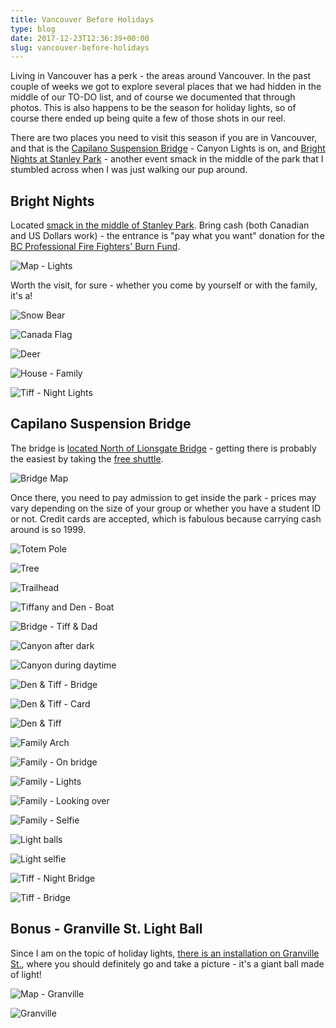```yaml
---
title: Vancouver Before Holidays
type: blog
date: 2017-12-23T12:36:39+00:00
slug: vancouver-before-holidays
---
```


Living in Vancouver has a perk - the areas around Vancouver. In the past couple of weeks we got to explore several places that we had hidden in the middle of our TO-DO list, and of course we documented that through photos. This is also happens to be the season for holiday lights, so of course there ended up being quite a few of those shots in our reel.

There are two places you need to visit this season if you are in Vancouver, and that is the [Capilano Suspension Bridge](https://www.capbridge.com/) - Canyon Lights is on, and [Bright Nights at Stanley Park](http://vancouver.ca/parks-recreation-culture/bright-nights-train.aspx) - another event smack in the middle of the park that I stumbled across when I was just walking our pup around.

## Bright Nights 

Located [smack in the middle of Stanley Park](https://binged.it/2l3o5qc). Bring cash (both Canadian and US Dollars work) - the entrance is "pay what you want" donation for the [BC Professional Fire Fighters' Burn Fund](http://burnfund.org/).

![Map - Lights](/images/postmedia/vancouver-before-holidays/map-lights.png)

Worth the visit, for sure - whether you come by yourself or with the family, it's a!

![Snow Bear](/images/postmedia/vancouver-before-holidays/bear.jpg)

![Canada Flag](/images/postmedia/vancouver-before-holidays/canada-flag.jpg)

![Deer](/images/postmedia/vancouver-before-holidays/deer.jpg)

![House - Family](/images/postmedia/vancouver-before-holidays/house-family.jpg)

![Tiff - Night Lights](/images/postmedia/vancouver-before-holidays/tiff-night-lights.jpg)

## Capilano Suspension Bridge

The bridge is [located North of Lionsgate Bridge](https://binged.it/2l4Ico3) - getting there is probably the easiest by taking the [free shuttle](https://www.capbridge.com/visit/shuttle-service/).

![Bridge Map](/images/postmedia/vancouver-before-holidays/map-bridge.png)

Once there, you need to pay admission to get inside the park - prices may vary depending on the size of your group or whether you have a student ID or not. Credit cards are accepted, which is fabulous because carrying cash around is so 1999.

![Totem Pole](/images/postmedia/vancouver-before-holidays/totem-pole.jpg)

![Tree](/images/postmedia/vancouver-before-holidays/tree.jpg)

![Trailhead](/images/postmedia/vancouver-before-holidays/trailhead.jpg)

![Tiffany and Den - Boat](/images/postmedia/vancouver-before-holidays/boat.jpg)

![Bridge - Tiff & Dad](/images/postmedia/vancouver-before-holidays/bridge-tiff-dad.jpg)

![Canyon after dark](/images/postmedia/vancouver-before-holidays/canyon-after-dark.jpg)

![Canyon during daytime](/images/postmedia/vancouver-before-holidays/canyon-day.jpg)

![Den & Tiff - Bridge](/images/postmedia/vancouver-before-holidays/den-tiff-bridge.jpg)

![Den & Tiff - Card](/images/postmedia/vancouver-before-holidays/den-tiff-card.jpg)

![Den & Tiff](/images/postmedia/vancouver-before-holidays/den-tiff.jpg)

![Family Arch](/images/postmedia/vancouver-before-holidays/family-arch.jpg)

![Family - On bridge](/images/postmedia/vancouver-before-holidays/family-bridge.jpg)

![Family - Lights](/images/postmedia/vancouver-before-holidays/family-lights.jpg)

![Family - Looking over](/images/postmedia/vancouver-before-holidays/family-looking-over.jpg)

![Family - Selfie](/images/postmedia/vancouver-before-holidays/family-selfie.jpg)

![Light balls](/images/postmedia/vancouver-before-holidays/light-balls.jpg)

![Light selfie](/images/postmedia/vancouver-before-holidays/lights-selfie.jpg)

![Tiff - Night Bridge](/images/postmedia/vancouver-before-holidays/tiff-bridge-night.jpg)

![Tiff - Bridge](/images/postmedia/vancouver-before-holidays/tiff-bridge.jpg)

## Bonus - Granville St. Light Ball

Since I am on the topic of holiday lights, [there is an installation on Granville St.](https://binged.it/2l4STXu), where you should definitely go and take a picture - it's a giant ball made of light!

![Map - Granville](/images/postmedia/vancouver-before-holidays/map-granville.png)

![Granville](/images/postmedia/vancouver-before-holidays/granville.jpg)